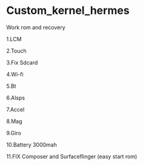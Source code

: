 # Custom_kernel_hermes

Work rom and recovery

1.LCM

2.Touch

3.Fix Sdcard

4.Wi-fi

5.Bt

6.Alsps

7.Accel

8.Mag

9.Giro

10.Battery 3000mah

11.FIX Composer and Surfaceflinger (easy start rom)
